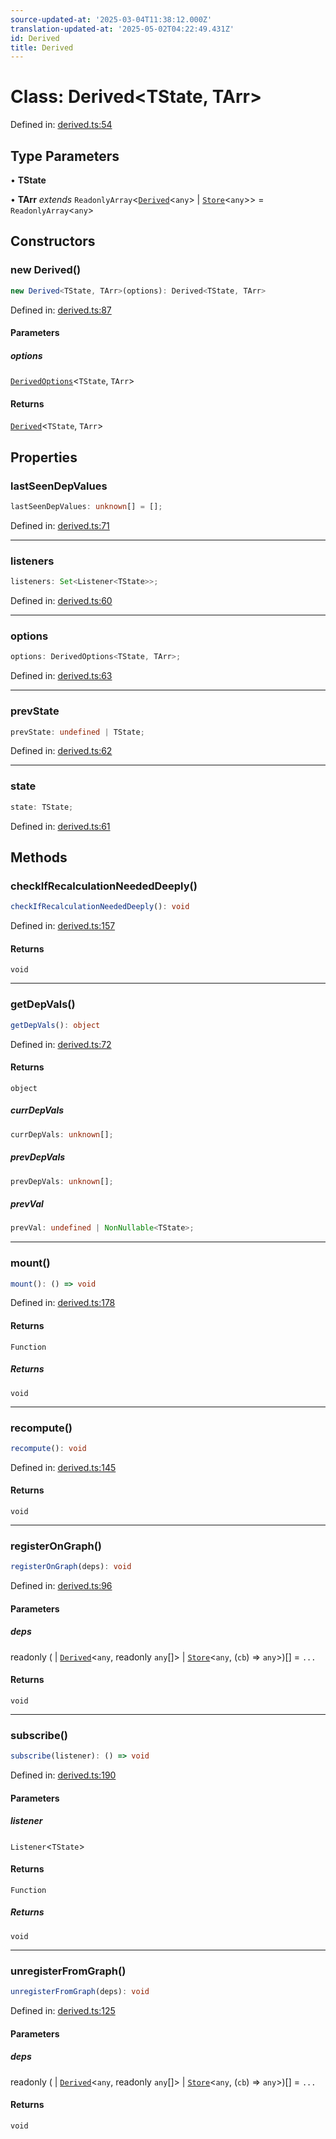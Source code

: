 ```yaml
---
source-updated-at: '2025-03-04T11:38:12.000Z'
translation-updated-at: '2025-05-02T04:22:49.431Z'
id: Derived
title: Derived
---
```


<!-- DO NOT EDIT: this page is autogenerated from the type comments -->

# Class: Derived\<TState, TArr\>

Defined in: [derived.ts:54](https://github.com/TanStack/store/blob/main/packages/store/src/derived.ts#L54)

## Type Parameters

• **TState**

• **TArr** *extends* `ReadonlyArray`\<[`Derived`](derived.md)\<`any`\> \| [`Store`](store.md)\<`any`\>\> = `ReadonlyArray`\<`any`\>

## Constructors

### new Derived()

```ts
new Derived<TState, TArr>(options): Derived<TState, TArr>
```

Defined in: [derived.ts:87](https://github.com/TanStack/store/blob/main/packages/store/src/derived.ts#L87)

#### Parameters

##### options

[`DerivedOptions`](../interfaces/derivedoptions.md)\<`TState`, `TArr`\>

#### Returns

[`Derived`](derived.md)\<`TState`, `TArr`\>

## Properties

### lastSeenDepValues

```ts
lastSeenDepValues: unknown[] = [];
```

Defined in: [derived.ts:71](https://github.com/TanStack/store/blob/main/packages/store/src/derived.ts#L71)

***

### listeners

```ts
listeners: Set<Listener<TState>>;
```

Defined in: [derived.ts:60](https://github.com/TanStack/store/blob/main/packages/store/src/derived.ts#L60)

***

### options

```ts
options: DerivedOptions<TState, TArr>;
```

Defined in: [derived.ts:63](https://github.com/TanStack/store/blob/main/packages/store/src/derived.ts#L63)

***

### prevState

```ts
prevState: undefined | TState;
```

Defined in: [derived.ts:62](https://github.com/TanStack/store/blob/main/packages/store/src/derived.ts#L62)

***

### state

```ts
state: TState;
```

Defined in: [derived.ts:61](https://github.com/TanStack/store/blob/main/packages/store/src/derived.ts#L61)

## Methods

### checkIfRecalculationNeededDeeply()

```ts
checkIfRecalculationNeededDeeply(): void
```

Defined in: [derived.ts:157](https://github.com/TanStack/store/blob/main/packages/store/src/derived.ts#L157)

#### Returns

`void`

***

### getDepVals()

```ts
getDepVals(): object
```

Defined in: [derived.ts:72](https://github.com/TanStack/store/blob/main/packages/store/src/derived.ts#L72)

#### Returns

`object`

##### currDepVals

```ts
currDepVals: unknown[];
```

##### prevDepVals

```ts
prevDepVals: unknown[];
```

##### prevVal

```ts
prevVal: undefined | NonNullable<TState>;
```

***

### mount()

```ts
mount(): () => void
```

Defined in: [derived.ts:178](https://github.com/TanStack/store/blob/main/packages/store/src/derived.ts#L178)

#### Returns

`Function`

##### Returns

`void`

***

### recompute()

```ts
recompute(): void
```

Defined in: [derived.ts:145](https://github.com/TanStack/store/blob/main/packages/store/src/derived.ts#L145)

#### Returns

`void`

***

### registerOnGraph()

```ts
registerOnGraph(deps): void
```

Defined in: [derived.ts:96](https://github.com/TanStack/store/blob/main/packages/store/src/derived.ts#L96)

#### Parameters

##### deps

readonly (
  \| [`Derived`](derived.md)\<`any`, readonly `any`[]\>
  \| [`Store`](store.md)\<`any`, (`cb`) => `any`\>)[] = `...`

#### Returns

`void`

***

### subscribe()

```ts
subscribe(listener): () => void
```

Defined in: [derived.ts:190](https://github.com/TanStack/store/blob/main/packages/store/src/derived.ts#L190)

#### Parameters

##### listener

`Listener`\<`TState`\>

#### Returns

`Function`

##### Returns

`void`

***

### unregisterFromGraph()

```ts
unregisterFromGraph(deps): void
```

Defined in: [derived.ts:125](https://github.com/TanStack/store/blob/main/packages/store/src/derived.ts#L125)

#### Parameters

##### deps

readonly (
  \| [`Derived`](derived.md)\<`any`, readonly `any`[]\>
  \| [`Store`](store.md)\<`any`, (`cb`) => `any`\>)[] = `...`

#### Returns

`void`
